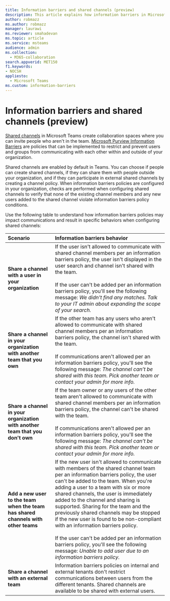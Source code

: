 ```yaml
---
title: Information barriers and shared channels (preview)
description: This article explains how information barriers in Microsoft Teams supports Shared Channels
author: robmazz
ms.author: robmazz
manager: laurawi
ms.reviewer: smahadevan
ms.topic: article
ms.service: msteams
audience: admin
ms.collection: 
  - M365-collaboration
search.appverid: MET150
f1.keywords:
- NOCSH
appliesto: 
  - Microsoft Teams
ms.custom: information-barriers
---
```


# Information barriers and shared channels (preview)

[Shared channels](shared-channels.md) in Microsoft Teams create collaboration spaces where you can invite people who aren't in the team. [Microsoft Purview Information Barriers](/microsoft-365/compliance/information-barriers) are policies that can be implemented to restrict and prevent users and groups from communicating with each other within and outside of your organization.

Shared channels are enabled by default in Teams. You can choose if people can create shared channels, if they can share them with people outside your organization, and if they can participate in external shared channels by creating a channel policy. When information barriers policies are configured in your organization, checks are performed when configuring shared channels to verify that none of the existing channel members and any new users added to the shared channel violate information barriers policy conditions.

Use the following table to understand how information barriers policies may impact communications and result in specific behaviors when configuring shared channels:

|**Scenario**|**Information barriers behavior**|
|:-----------|:--------------------------------|
| **Share a channel with a user in your organization** | If the user isn't allowed to communicate with shared channel members per an information barriers policy, the user isn't displayed in the user search and channel isn't shared with the team. <br><br> If the user can't be added per an information barriers policy, you'll see the following message: *We didn't find any matches. Talk to your IT admin about expanding the scope of your search.* |
| **Share a channel in your organization with another team that you own** | If the other team has any users who aren't allowed to communicate with shared channel members per an information barriers policy, the channel isn't shared with the team. <br><br> If communications aren't allowed per an information barriers policy, you'll see the following message: *The channel can’t be shared with this team. Pick another team or contact your admin for more info.* |
| **Share a channel in your organization with another team that you don't own** | If the team owner or any users of the other team aren't allowed to communicate with shared channel members per an information barriers policy, the channel can't be shared with the team. <br><br> If communications aren't allowed per an information barriers policy, you'll see the following message: *The channel can’t be shared with this team. Pick another team or contact your admin for more info.* |
| **Add a new user to the team when the team has shared channels with other teams** | If the new user isn't allowed to communicate with members of the shared channel team per an information barriers policy, the user can't be added to the team. When you're adding a user to a team with six or more shared channels, the user is immediately added to the channel and sharing is supported. Sharing for the team and the previously shared channels may be stopped if the new user is found to be non-compliant with an information barriers policy.<br><br> If the user can't be added per an information barriers policy, you'll see the following message: *Unable to add user due to an information barriers policy.* |
| **Share a channel with an external team** | Information barriers policies on internal and external tenants don't restrict communications between users from the different tenants. Shared channels are available to be shared with external users. |
